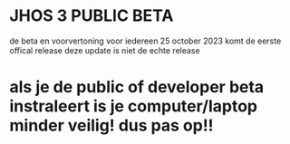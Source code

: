# JHOS 3 PUBLIC BETA
de beta en voorvertoning voor iedereen
25 october 2023 komt de eerste offical release
deze update is niet de echte release
# als je de public of developer beta instraleert is je computer/laptop minder veilig! dus pas op!!

